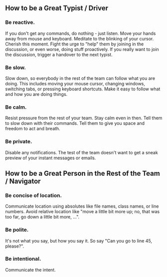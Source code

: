 ## How to be a Great Typist / Driver

### Be reactive.
If you don't get any commands, do nothing - just listen. 
Move your hands away from mouse and keyboard. 
Meditate to the blinking of your cursor. 
Cherish this moment. 
Fight the urge to "help" them by joining in the discussion, or even worse, doing stuff proactively.
If you really want to join the discussion, trigger a handover to the next typist.

### Be slow.
Slow down, so everybody in the rest of the team can follow what you are doing. 
This includes moving your mouse cursor, changing windows, switching tabs, or pressing keyboard shortcuts.
Make it easy to follow what and how you are doing things.

### Be calm.
Resist pressure from the rest of your team.
Stay calm even in then.
Tell them to slow down with their commands.
Tell them to give you space and freedom to act and breath.

### Be private.
Disable any notifications.
The test of the team doesn't want to get a sneak preview of your instant messages or emails.

## How to be a Great Person in the Rest of the Team / Navigator

### Be concise of location.
Communicate location using absolutes like file names, class names, or line numbers.
Avoid relative location like "move a little bit more up; no, that was too far, go down a little bit more, ...".

### Be polite.
It's not what you say, but how you say it.
So say "Can you go to line 45, please?".

### Be intentional.
Communicate the intent.
